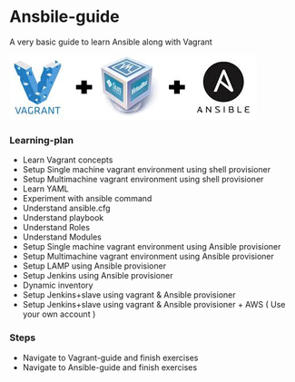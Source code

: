 # Ansbile-guide
A very basic guide to learn Ansible along with Vagrant 

![alt text](/images/vagrant_ansible.jpeg)

### Learning-plan 
- Learn Vagrant concepts
- Setup Single machine vagrant environment using shell provisioner 
- Setup Multimachine vagrant environment using shell provisioner 
- Learn YAML 
- Experiment with ansible command 
- Understand ansible.cfg
- Understand playbook
- Understand Roles
- Understand Modules
- Setup Single machine vagrant environment using Ansible provisioner
- Setup Multimachine vagrant environment using Ansible provisioner
- Setup LAMP using Ansible provisioner
- Setup Jenkins using Ansible provisioner
- Dynamic inventory 
- Setup Jenkins+slave using vagrant & Ansible provisioner
- Setup Jenkins+slave using vagrant & Ansible provisioner + AWS ( Use your own account ) 

### Steps 
- Navigate to Vagrant-guide and finish exercises 
- Navigate to Ansible-guide and finish exercises
